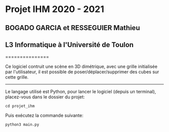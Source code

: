 # Projet IHM 2020 - 2021

## BOGADO GARCIA et RESSEGUIER Mathieu
## L3 Informatique à l'Université de Toulon

===============

Ce logiciel contruit une scène en 3D dimétrique, avec une grille initialisée par l'utilisateur, il est possible de poser/déplacer/supprimer des cubes sur cette grille.

----------

Le langage utilisé est Python, pour lancer le logiciel (depuis un terminal), placez-vous dans le dossier du projet:
<pre><code>cd projet_ihm
</code></pre>

Puis exécutez la commande suivante:
<pre><code>python3 main.py
</code></pre>